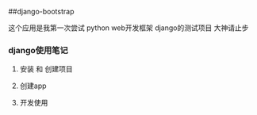 ##django-bootstrap

这个应用是我第一次尝试 python web开发框架 django的测试项目 大神请止步

### django使用笔记

1. 安装 和 创建项目

2. 创建app

3. 开发使用



